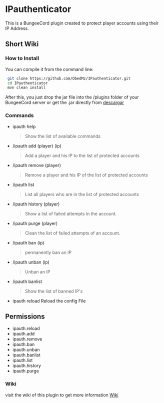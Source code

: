 # IPauthenticator

This is a BungeeCord plugin created to protect player accounts using their IP Address.

## Short Wiki

### How to Install
You can compile it from the command line:
```bash
 git clone https://github.com/ObedMz/IPauthenticator.git
 cd IPauthenticator
 mvn clean install
 ```
 After this, you just drop the jar file into the /plugins folder of your BungeeCord server
or get the .jar directly from [descargar](https://github.com/ObedMz/IPauthenticator/releases/download/1.1-SNAPSHOT/IpAuthentication-1.1-SNAPSHOT.jar)

### Commands
* ipauth help
     > Show the list of available commands
* /ipauth add (player) (ip)
     > Add a player and his IP to the list of protected accounts
* /ipauth remove (player)
     > Remove a player and his IP of the list of protected accounts
 * /ipauth list
     > List all players who are in the list of protected accounts
* /ipauth history (player)
     > Show a list of failed attempts in the account.
* /ipauth purge (player)
     > Clean the list of failed attempts of an account.
* /ipauth ban (ip)
     > permanently ban an IP 
* /ipauth unban (ip)
     > Unban an IP 
* /ipauth banlist
     > Show the list of banned IP's
* ipauth reload
      Reload the config File

## Permissions
  * ipauth.reload
  * ipauth.add
  * ipauth.remove
  * ipauth.ban
  * ipauth.unban
  * ipauth.banlist
  * ipauth.list
  * ipauth.history
  * ipauth.purge
  
  
  
  ### Wiki
  visit the wiki of this plugin to get more information [Wiki](https://github.com/ObedMz/IPauthenticator/wiki)
  
  
